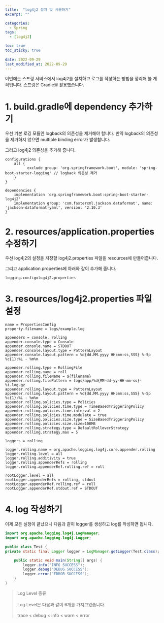 ```yaml
---
title:  "log4j2 설치 및 사용하기" 
excerpt: ""

categories:
  - Spring
tags:
  - [log4j2]

toc: true
toc_sticky: true
 
date: 2022-09-29
last_modified_at: 2022-09-29
---
```


이번에는 스프링 서비스에서 log4j2를 설치하고 로그를 작성하는 방법을 정리해 볼 계획입니다. 스프링은 Gradle을 활용했습니다.

# 1. build.gradle에 dependency 추가하기

우선 기본 로깅 모듈인 logback의 의존성을 제거해야 합니다. 만약 logback의 의존성을 제거하지 않으면 multiple binding error가 발생합니다.

그리고 log4j2 의존성을 추가해 줍니다.

```properties
configurations {
    all {
          exclude group: 'org.springframework.boot', module: 'spring-boot-starter-logging' // logback 의존성 제거
    }
}

dependencies {
    implementation 'org.springframework.boot:spring-boot-starter-log4j2'
    implementation group: 'com.fasterxml.jackson.dataformat', name: 'jackson-dataformat-yaml', version: '2.10.3'
}
```

# 2. resources/application.properties 수정하기

우선 log4j2의 설정을 저장할 log4j2.properties 파일을 resources에 만들어줍니다.

그리고 application.properties에 아래와 같이 추가해 줍니다.

```properties
logging.config=log4j2.properties
```

# 3. resources/log4j2.properties 파일 설정

```properties
name = PropertiesConfig
property.filename = logs/example.log

appenders = console, rolling
appender.console.type = Console
appender.console.name = STDOUT
appender.console.layout.type = PatternLayout
appender.console.layout.pattern = %d{dd.MM.yyyy HH:mm:ss,SSS} %-5p %c{1}:%L - %m%n

appender.rolling.type = RollingFile
appender.rolling.name = roll
appender.rolling.fileName = ${filename}
appender.rolling.filePattern = logs/app/%d{MM-dd-yy-HH-mm-ss}-%i.log.gz
appender.rolling.layout.type = PatternLayout
appender.rolling.layout.pattern = %d{dd.MM.yyyy HH:mm:ss,SSS} %-5p %c{1}:%L - %m%n
appender.rolling.policies.type = Policies
appender.rolling.policies.time.type = TimeBasedTriggeringPolicy
appender.rolling.policies.time.interval = 2
appender.rolling.policies.time.modulate = true
appender.rolling.policies.size.type = SizeBasedTriggeringPolicy
appender.rolling.policies.size.size=100MB
appender.rolling.strategy.type = DefaultRolloverStrategy
appender.rolling.strategy.max = 5

loggers = rolling

logger.rolling.name = org.apache.logging.log4j.core.appender.rolling
logger.rolling.level = all
logger.rolling.additivity = true
logger.rolling.appenderRefs = rolling
logger.rolling.appenderRef.rolling.ref = roll

rootLogger.level = all
rootLogger.appenderRefs = rolling, stdout
rootLogger.appenderRef.rolling.ref = roll
rootLogger.appenderRef.stdout.ref = STDOUT
```

# 4. log 작성하기

이제 모든 설정이 끝났으니 다음과 같이 logger를 생성하고 log를 작성하면 됩니다.

```java
import org.apache.logging.log4j.LogManager;
import org.apache.logging.log4j.Logger;

public class Test {
private static final Logger logger = LogManager.getLogger(Test.class);

    public static void main(String[] args) {
        logger.info("INFO SUCCESS");
        logger.debug("DEBUG SUCCESS");
        logger.error("ERROR SUCCESS");
    }
}
```

> Log Level 종류<br/><br/>
  Log Level은 다음과 같이 6개를 가지고있습니다.<br/><br/>
  trace < debug < info < warn < error



